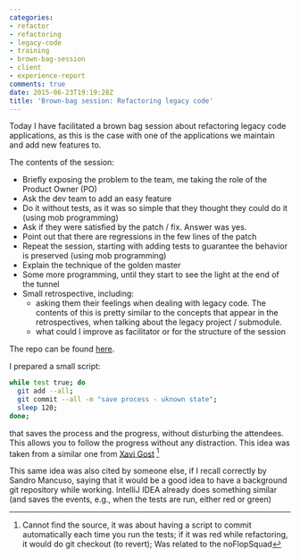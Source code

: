 ```yaml
---
categories:
- refactor
- refactoring
- legacy-code
- training
- brown-bag-session
- client
- experience-report
comments: true
date: 2015-06-23T19:19:28Z
title: 'Brown-bag session: Refactoring legacy code'
---
```


Today I have facilitated a brown bag session about refactoring legacy code applications, as this is the case with one of the applications we maintain and add new features to.

The contents of the session:

  * Briefly exposing the problem to the team, me taking the role of the Product Owner (PO)
  * Ask the dev team to add an easy feature
  * Do it without tests, as it was so simple that they thought they could do it (using mob programming)
  * Ask if they were satisfied by the patch / fix. Answer was yes.
  * Point out that there are regressions in the few lines of the patch
  * Repeat the session, starting with adding tests to guarantee the behavior is preserved  (using mob programming)
  * Explain the technique of the golden master
  * Some more programming, until they start to see the light at the end of the tunnel
  * Small retrospective, including:
    * asking them their feelings when dealing with legacy code. The contents of this is pretty similar to the concepts that appear in the retrospectives, when talking about the legacy project / submodule.
    * what could I improve as facilitator or for the structure of the session
    
The repo can be found [here][repo-spike].

I prepared a small script:

```bash
while test true; do
  git add --all;
  git commit --all -m "save process - uknown state";
  sleep 120;
done;
```

that saves the process and the progress, without disturbing the attendees. This allows you to follow the progress without any distraction. This idea was taken from a similar one from  [Xavi Gost][xav1uzz] [^1]

This same idea was also cited by someone else, if I recall correctly by Sandro Mancuso, saying that it would be a good idea to have a background git repository while working. IntelliJ IDEA already does something similar (and saves the events, e.g., when the tests are run, either red or green)

[xav1uzz]: http://twitter.com/@xav1uzz
[repo-spike]: https://github.com/alvarogarcia7/trivia-kata-spike
[^1]: Cannot find the source, it was about having a script to commit automatically each time you run the tests; if it was red while refactoring, it would do git checkout (to revert); Was related to the noFlopSquad
